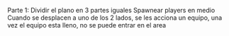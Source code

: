 Parte 1:
Dividir el plano en 3 partes iguales
Spawnear players en medio
Cuando se desplacen a uno de los 2 lados, se les acciona un equipo, una vez el equipo esta lleno, no se puede entrar en el area